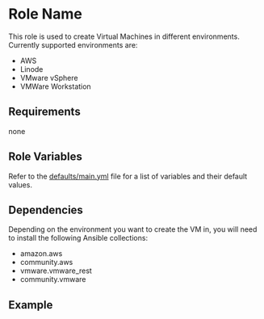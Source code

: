 # Role Name

This role is used to create Virtual Machines in different environments. Currently supported environments are:

- AWS
- Linode
- VMware vSphere
- VMWare Workstation

## Requirements

none

## Role Variables

Refer to the [defaults/main.yml](https://github.com/novateams/nova.core/blob/main/nova/core/roles/machine_operations/defaults/main.yml) file for a list of variables and their default values.

## Dependencies

Depending on the environment you want to create the VM in, you will need to install the following Ansible collections:

- amazon.aws
- community.aws
- vmware.vmware_rest
- community.vmware

## Example
